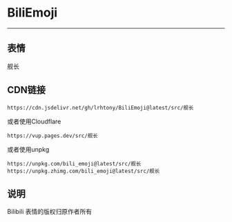 # BiliEmoji
---
## 表情
舰长
## CDN链接
```
https://cdn.jsdelivr.net/gh/lrhtony/BiliEmoji@latest/src/舰长
```
或者使用Cloudflare
```
https://vup.pages.dev/src/舰长
```
或者使用unpkg
```
https://unpkg.com/bili_emoji@latest/src/舰长
https://unpkg.zhimg.com/bili_emoji@latest/src/舰长
```
## 说明
Bilibili 表情的版权归原作者所有
